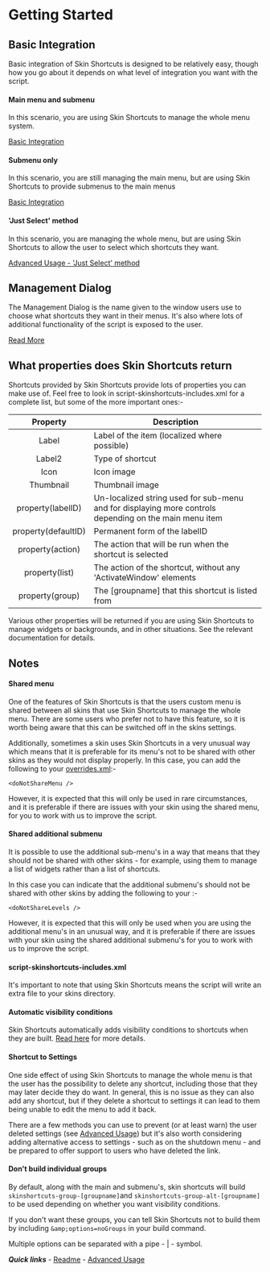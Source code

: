 # Getting Started

## Basic Integration

Basic integration of Skin Shortcuts is designed to be relatively easy, though how you go about it depends on what level of integration you want with the script.

#### Main menu and submenu

In this scenario, you are using Skin Shortcuts to manage the whole menu system.

[Basic Integration](./Basic%20integration%201.md)

#### Submenu only

In this scenario, you are still managing the main menu, but are using Skin Shortcuts to provide submenus to the main menus

[Basic Integration](./Basic%20integration%202.md)

#### 'Just Select' method

In this scenario, you are managing the whole menu, but are using Skin Shortcuts to allow the user to select which shortcuts they want.

[Advanced Usage - 'Just Select' method](../advanced/Just%20Select.md)

## Management Dialog

The Management Dialog is the name given to the window users use to choose what shortcuts they want in their menus. It's also where lots of additional functionality of the script is exposed to the user.

[Read More](./Management%20Dialog.md)

## What properties does Skin Shortcuts return

Shortcuts provided by Skin Shortcuts provide lots of properties you can make use of. Feel free to look in script-skinshortcuts-includes.xml for a complete list, but some of the more important ones:-

| Property | Description |
| :------: | ------------|
| Label | Label of the item (localized where possible) |
| Label2 | Type of shortcut |
| Icon | Icon image |
| Thumbnail | Thumbnail image |
| property(labelID) | Un-localized string used for sub-menu and for displaying more controls depending on the main menu item |
| property(defaultID) | Permanent form of the labelID |
| property(action) | The action that will be run when the shortcut is selected |
| property(list) | The action of the shortcut, without any 'ActivateWindow' elements |
| property(group) | The [groupname] that this shortcut is listed from |

Various other properties will be returned if you are using Skin Shortcuts to manage widgets or backgrounds, and in other situations. See the relevant documentation for details.

## Notes

#### Shared menu

One of the features of Skin Shortcuts is that the users custom menu is shared between all skins that use Skin Shortcuts to manage the whole menu. There are some users who prefer not to have this feature, so it is worth being aware that this can be switched off in the skins settings.

Additionally, sometimes a skin uses Skin Shortcuts in a very unusual way which means that it is preferable for its menu's not to be shared with other skins as they would not display properly. In this case, you can add the following to your [overrides.xml](../advanced/overrides.md):-

`<doNotShareMenu />`

However, it is expected that this will only be used in rare circumstances, and it is preferable if there are issues with your skin using the shared menu, for you to work with us to improve the script.

#### Shared additional submenu

It is possible to use the additional sub-menu's in a way that means that they should not be shared with other skins - for example, using them to manage a list of widgets rather than a list of shortcuts.

In this case you can indicate that the additional submenu's should not be shared with other skins by adding the following to your :-

`<doNotShareLevels />`

However, it is expected that this will only be used when you are using the additional menu's in an unusual way, and it is preferable if there are issues with your skin using the shared additional submenu's for you to work with us to improve the script.

#### script-skinshortcuts-includes.xml

It's important to note that using Skin Shortcuts means the script will write an extra file to your skins directory.

#### Automatic visibility conditions

Skin Shortcuts automatically adds visibility conditions to shortcuts when they are built. [Read here](./Visibility%20Conditions.md) for more details.

#### Shortcut to Settings

One side effect of using Skin Shortcuts to manage the whole menu is that the user has the possibility to delete any shortcut, including those that they may later decide they do want. In general, this is no issue as they can also add any shortcut, but if they delete a shortcut to settings it can lead to them being unable to edit the menu to add it back.

There are a few methods you can use to prevent (or at least warn) the user deleted settings (see [Advanced Usage](../advanced/Advanced%20Usage.md)) but it's also worth considering adding alternative access to settings - such as on the shutdown menu - and be prepared to offer support to users who have deleted the link.

#### Don't build individual groups

By default, along with the main and submenu's, skin shortcuts will build `skinshortcuts-group-[groupname]`and `skinshortcuts-group-alt-[groupname]` to be used depending on whether you want visibility conditions.

If you don't want these groups, you can tell Skin Shortcuts not to build them by including `&amp;options=noGroups` in your build command.

Multiple options can be separated with a pipe - | - symbol.

***Quick links*** - [Readme](../../../README.md) - [Advanced Usage](../advanced/Advanced%20Usage.md)